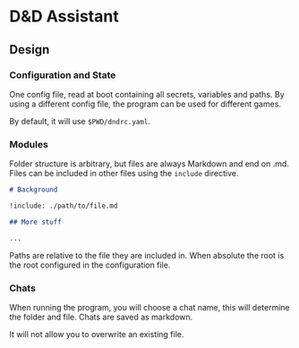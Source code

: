 # D&D Assistant

## Design

### Configuration and State

One config file, read at boot containing all secrets, variables and paths.
By using a different config file, the program can be used for different games.

By default, it will use `$PWD/dndrc.yaml`.

### Modules

Folder structure is arbitrary, but files are always Markdown and end on .md.
Files can be included in other files using the `include` directive.

```md
# Background 

!include: ./path/to/file.md

## More stuff

...
```

Paths are relative to the file they are included in.
When absolute the root is the root configured in the configuration file.

### Chats

When running the program, you will choose a chat name, this will determine the folder and file.
Chats are saved as markdown.

It will not allow you to overwrite an existing file.